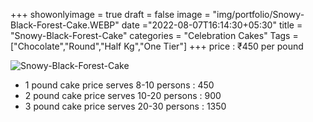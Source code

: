 +++
showonlyimage = true
draft = false
image = "img/portfolio/Snowy-Black-Forest-Cake.WEBP"
date ="2022-08-07T16:14:30+05:30"
title = "Snowy-Black-Forest-Cake"
categories = "Celebration Cakes"
Tags = ["Chocolate","Round","Half Kg","One Tier"]
+++
price : ₹450 per pound
<!--more-->
![Snowy-Black-Forest-Cake](/img/portfolio/Snowy-Black-Forest-Cake.WEBP)
* 1 pound cake price serves 8-10 persons : 450
* 2 pound cake price serves 10-20 persons : 900
* 3 pound cake price serves 20-30 persons : 1350
